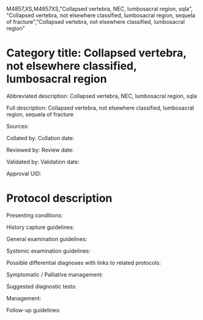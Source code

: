 M4857,XS,M4857XS,"Collapsed vertebra, NEC, lumbosacral region, sqla", "Collapsed vertebra, not elsewhere classified, lumbosacral region, sequela of fracture","Collapsed vertebra, not elsewhere classified, lumbosacral region"
# Category title: Collapsed vertebra, not elsewhere classified, lumbosacral region

Abbreviated description: Collapsed vertebra, NEC, lumbosacral region, sqla

Full description: Collapsed vertebra, not elsewhere classified, lumbosacral region, sequela of fracture

Sources:

Collated by:
Collation date:

Reviewed by:
Review date:

Validated by:
Validation date:

Approval UID:

# Protocol description

Presenting conditions:

History capture guidelines:

General examination guidelines:

Systemic examination guidelines:

Possible differential diagnoses with links to related protocols:

Symptomatic / Palliative management:

Suggested diagnostic tests:

Management:

Follow-up guidelines:
